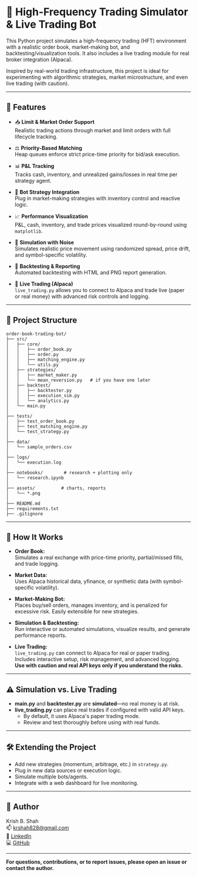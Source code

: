 # 🧠 High-Frequency Trading Simulator & Live Trading Bot

This Python project simulates a high-frequency trading (HFT) environment with a realistic order book, market-making bot, and backtesting/visualization tools. It also includes a live trading module for real broker integration (Alpaca).

Inspired by real-world trading infrastructure, this project is ideal for experimenting with algorithmic strategies, market microstructure, and even live trading (with caution).

---

## 🚀 Features

- 📥 **Limit & Market Order Support**  
  Realistic trading actions through market and limit orders with full lifecycle tracking.

- ⚖️ **Priority-Based Matching**  
  Heap queues enforce strict price-time priority for bid/ask execution.

- 📊 **P&L Tracking**  
  Tracks cash, inventory, and unrealized gains/losses in real time per strategy agent.

- 🤖 **Bot Strategy Integration**  
  Plug in market-making strategies with inventory control and reactive logic.

- 📈 **Performance Visualization**  
  P&L, cash, inventory, and trade prices visualized round-by-round using `matplotlib`.

- 🧪 **Simulation with Noise**  
  Simulates realistic price movement using randomized spread, price drift, and symbol-specific volatility.

- 🧩 **Backtesting & Reporting**  
  Automated backtesting with HTML and PNG report generation.

- 🔌 **Live Trading (Alpaca)**  
  `live_trading.py` allows you to connect to Alpaca and trade live (paper or real money) with advanced risk controls and logging.

---

## 📂 Project Structure

```
order-book-trading-bot/
├── src/
│   ├── core/
│   │   ├── order_book.py
│   │   ├── order.py
│   │   ├── matching_engine.py
│   │   └── utils.py
│   ├── strategies/
│   │   ├── market_maker.py
│   │   └── mean_reversion.py   # if you have one later
│   ├── backtest/
│   │   ├── backtester.py
│   │   ├── execution_sim.py
│   │   └── analytics.py
│   └── main.py
│
├── tests/
│   ├── test_order_book.py
│   ├── test_matching_engine.py
│   └── test_strategy.py
│
├── data/
│   └── sample_orders.csv
│
├── logs/
│   └── execution.log
│
├── notebooks/        # research + plotting only
│   └── research.ipynb
│
├── assets/          # charts, reports
│   └── *.png
│
├── README.md
├── requirements.txt
├── .gitignore
```

---

## 🧠 How It Works

- **Order Book:**  
  Simulates a real exchange with price-time priority, partial/missed fills, and trade logging.

- **Market Data:**  
  Uses Alpaca historical data, yfinance, or synthetic data (with symbol-specific volatility).

- **Market-Making Bot:**  
  Places buy/sell orders, manages inventory, and is penalized for excessive risk. Easily extensible for new strategies.

- **Simulation & Backtesting:**  
  Run interactive or automated simulations, visualize results, and generate performance reports.

- **Live Trading:**  
  `live_trading.py` can connect to Alpaca for real or paper trading. Includes interactive setup, risk management, and advanced logging. **Use with caution and real API keys only if you understand the risks.**

---

## ⚠️ Simulation vs. Live Trading

- **main.py** and **backtester.py** are **simulated**—no real money is at risk.
- **live_trading.py** can place real trades if configured with valid API keys.  
  - By default, it uses Alpaca's paper trading mode.
  - Review and test thoroughly before using with real funds.

---

## 🛠️ Extending the Project

- Add new strategies (momentum, arbitrage, etc.) in `strategy.py`.
- Plug in new data sources or execution logic.
- Simulate multiple bots/agents.
- Integrate with a web dashboard for live monitoring.

---

## 👤 Author

Krish B. Shah  
📫 krshah828@gmail.com  
🔗 [LinkedIn](#)  
💻 [GitHub](#)  

---

**For questions, contributions, or to report issues, please open an issue or contact the author.**

